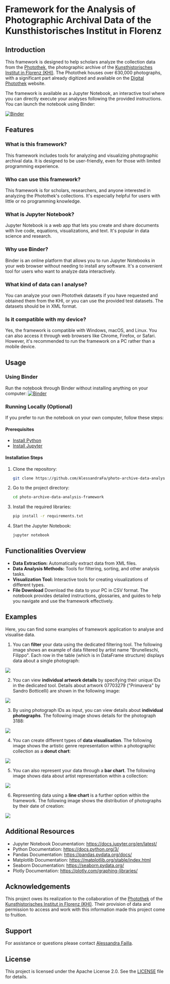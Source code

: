 # Framework for the Analysis of Photographic Archival Data of the Kunsthistorisches Institut in Florenz

## Introduction
This framework is designed to help scholars analyze the collection data from the [Photothek](https://www.khi.fi.it/en/photothek/index.php), the photographic archive of the [Kunsthistorisches Institut in Florenz (KHI)](https://www.khi.fi.it/en/index.php). The Photothek houses over 630,000 photographs, with a significant part already digitized and available on the [Digital Photothek](https://photothek.khi.fi.it/) website.

The framework is available as a Jupyter Notebook, an interactive tool where you can directly execute your analyses following the provided instructions. You can launch the notebook using Binder:

[![Binder](https://mybinder.org/badge_logo.svg)](https://mybinder.org/v2/gh/AlessandraFa/photo-archive-data-analysis-framework.git/HEAD?labpath=Photo_Data_Analysis_KHI.ipynb)

## Features
### What is this framework?
This framework includes tools for analyzing and visualizing photographic archival data. It is designed to be user-friendly, even for those with limited programming experience.
### Who can use this framework?
This framework is for scholars, researchers, and anyone interested in analyzing the Photothek's collections. It's especially helpful for users with little or no programming knowledge.
### What is Jupyter Notebook?
Jupyter Notebook is a web app that lets you create and share documents with live code, equations, visualizations, and text. It's popular in data science and research.
### Why use Binder?
Binder is an online platform that allows you to run Jupyter Notebooks in your web browser without needing to install any software. It's a convenient tool for users who want to analyze data interactively.
### What kind of data can I analyse?
You can analyze your own Photothek datasets if you have requested and obtained them from the KHI, or you can use the provided test datasets. The datasets should be in XML format.
### Is it compatible with my device?
Yes, the framework is compatible with Windows, macOS, and Linux. You can also access it through web browsers like Chrome, Firefox, or Safari. However, it's recommended to run the framework on a PC rather than a mobile device.
## Usage
### Using Binder
Run the notebook through Binder without installing anything on your computer:
[![Binder](https://mybinder.org/badge_logo.svg)](https://mybinder.org/v2/gh/AlessandraFa/photo-archive-data-analysis-framework.git/HEAD?labpath=Photo_Data_Analysis_KHI.ipynb)
### Running Locally (Optional)
If you prefer to run the notebook on your own computer, follow these steps:
#### Prerequisites
- [Install Python](https://www.python.org/getit/)
- [Install Jupyter](https://jupyter.org/install)
  
#### Installation Steps
1. Clone the repository:
    ```bash
    git clone https://github.com/AlessandraFa/photo-archive-data-analysis-framework.git
    ```
2. Go to the project directory:
    ```bash
    cd photo-archive-data-analysis-framework
    ```
3. Install the required libraries:
    ```bash
    pip install -r requirements.txt
    ```
4. Start the Jupyter Notebook:
    ```bash
    jupyter notebook
    ```
## Functionalities Overview
- **Data Extraction:** Automatically extract data from XML files.
- **Data Analysis Methods:**  Tools for filtering, sorting, and other analysis tasks.
- **Visualization Tool:** Interactive tools for creating visualizations of different types.
- **File Download** Download the data to your PC in CSV format.
The notebook provides detailed instructions, glossaries, and guides to help you navigate and use the framework effectively.

## Examples
Here, you can find some examples of framework application to analyse and visualise data.

1. You can **filter** your data using the dedicated filtering tool. The following image shows an example of data filtered by artist name "Brunelleschi, Filippo". Each row in the table (which is in DataFrame structure) displays data about a single photograph:

<img src="https://github.com/AlessandraFa/photo-archive-data-analysis-framework/assets/72857617/a8bed09f-e3b0-4ba6-a1a0-9fc4ebb7137e"></img>

2. You can view **individual artwork details** by specifying their unique IDs in the dedicated tool. Details about artwork 07703279 ("Primavera" by Sandro Botticelli) are shown in the following image:

<img src="https://github.com/AlessandraFa/photo-archive-data-analysis-framework/assets/72857617/f9260374-0958-4dda-beb3-507a970e6bc6"></img>

3. By using photograph IDs as input, you can view details about **individual photographs**. The following image shows details for the photograph 3188:

<img src="https://github.com/AlessandraFa/photo-archive-data-analysis-framework/assets/72857617/cf560957-fa63-41d8-9368-4cc8adcccc17"></img>

4. You can create different types of **data visualisation**. The following image shows the artistic genre representation within a photographic collection as a **donut chart**:

<img src="https://github.com/AlessandraFa/photo-archive-data-analysis-framework/assets/72857617/16d5ce2c-3874-4b90-adc1-6823d5c4a850"></img>

5. You can also represent your data through a **bar chart**. The following image shows data about artist representation within a collection:

<img src="https://github.com/AlessandraFa/photo-archive-data-analysis-framework/assets/72857617/a8bf1d91-60af-44e6-b94a-f0de591b5b94"></img>

6. Representing data using a **line chart** is a further option within the framework. The following image shows the distribution of photographs by their date of creation:

<img src="https://github.com/AlessandraFa/photo-archive-data-analysis-framework/assets/72857617/a9b3b700-cb38-42f0-a20a-8ac317d7a314"></img>

## Additional Resources
- Jupyter Notebook Documentation: https://docs.jupyter.org/en/latest/
- Python Documentation: https://docs.python.org/3/
- Pandas Documentation: https://pandas.pydata.org/docs/
- Matplotlib Documentation: https://matplotlib.org/stable/index.html
- Seaborn Documentation: https://seaborn.pydata.org/
- Plotly Documentation: https://plotly.com/graphing-libraries/

## Acknowledgements 
This project owes its realization to the collaboration of the  [Photothek](https://www.khi.fi.it/en/photothek/index.php) of the [Kunsthistorisches Institut in Florenz (KHI)](https://www.khi.fi.it/en/index.php). Their provision of data and permission to access and work with this information made this project come to fruition.

## Support
For assistance or questions please contact [Alessandra Failla](alessandra.failla@hotmail.it).

## License
This project is licensed under the Apache License 2.0. See the [LICENSE](LICENSE) file for details.
